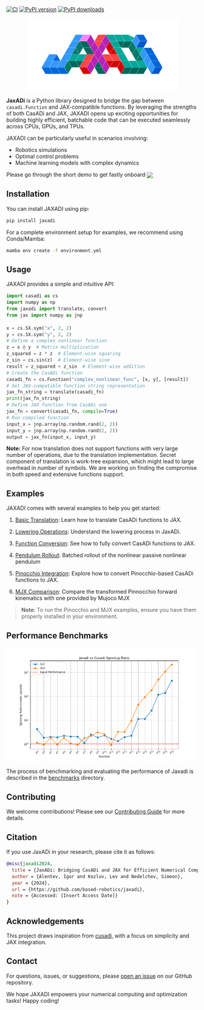 <!-- # JaxADi -->

[![CI](https://img.shields.io/github/actions/workflow/status/based-robotics/jaxadi/build.yaml?branch=master)](https://github.com/based-robotics/jaxadi/actions)
[![PyPI version](https://img.shields.io/pypi/v/jaxadi?color=blue)](https://pypi.org/project/jaxadi/)
[![PyPI downloads](https://img.shields.io/pypi/dm/jaxadi?color=blue)](https://pypistats.org/packages/jaxadi)


<p align="center">
  <!-- Placeholder for a cool logo -->
  <a href="https://based-robotics.github.io/jaxadi/">
  <img src="https://github.com/based-robotics/jaxadi/blob/master/_assets/_logo.png?raw=true" alt="JAXADI Logo" width="400"/></a>
</p>

**JaxADi** is a Python library designed to bridge the gap between `casadi.Function` and JAX-compatible functions. By leveraging the strengths of both CasADi and JAX, JAXADI opens up exciting opportunities for building highly efficient, batchable code that can be executed seamlessly across CPUs, GPUs, and TPUs.

JAXADI can be particularly useful in scenarios involving:

- Robotics simulations
- Optimal control problems
- Machine learning models with complex dynamics

Please go through the short demo to get fastly onboard <a href="https://colab.research.google.com/github/based-robotics/jaxadi/blob/master/examples/_demo.ipynb"><img src="https://colab.research.google.com/assets/colab-badge.svg" width="120" align="center"/></a>


## Installation

You can install JAXADI using pip:

<!-- Change once it will be realeased -->

```bash
pip install jaxadi
```

For a complete environment setup for examples, we recommend using Conda/Mamba:

```bash
mamba env create -f environment.yml
```

## Usage

JAXADI provides a simple and intuitive API:

```python
import casadi as cs
import numpy as np
from jaxadi import translate, convert
from jax import numpy as jnp

x = cs.SX.sym("x", 2, 2)
y = cs.SX.sym("y", 2, 2)
# Define a complex nonlinear function
z = x @ y  # Matrix multiplication
z_squared = z * z  # Element-wise squaring
z_sin = cs.sin(z)  # Element-wise sine
result = z_squared + z_sin  # Element-wise addition
# Create the CasADi function
casadi_fn = cs.Function("complex_nonlinear_func", [x, y], [result])
# Get JAX-compatible function string representation
jax_fn_string = translate(casadi_fn)
print(jax_fn_string)
# Define JAX function from CasADi one
jax_fn = convert(casadi_fn, compile=True)
# Run compiled function
input_x = jnp.array(np.random.rand(2, 2))
input_y = jnp.array(np.random.rand(2, 2))
output = jax_fn(input_x, input_y)

```

<strong>Note:</strong> For now translation does not support functions with very
large number of operations, due to the translation implementation. Secret component of
translation is work-tree expansion, which might lead to large overhead in number of
symbols. We are working on finding the compromise in both speed and extensive
functions support.

## Examples

JAXADI comes with several examples to help you get started:

1. [Basic Translation](examples/00_translate.py): Learn how to translate CasADi functions to JAX.

2. [Lowering Operations](examples/01_lower.py): Understand the lowering process in JaxADi.

3. [Function Conversion](examples/02_convert.py): See how to fully convert CasADi functions to JAX.

4. [Pendulum Rollout](examples/03_pendulum_rollout.py): Batched rollout of the nonlinear passive nonlinear pendulum

5. [Pinocchio Integration](examples/04_pinocchio.py): Explore how to convert Pinocchio-based CasADi functions to JAX.

6. [MJX Comparison](examples/05_mjx.py): Compare the transformed Pinnocchio forward kinematics with one provided by Mujoco MJX

> **Note**: To run the Pinocchio and MJX examples, ensure you have them properly installed in your environment.

## Performance Benchmarks

![speedup](https://github.com/based-robotics/jaxadi/blob/master/docs/static/images/speedup_ratio.png?raw=true)

The process of benchmarking and evaluating the performance of Jaxadi is described in the [benchmarks](benchmarks/README.md) directory.

## Contributing

We welcome contributions! Please see our [Contributing Guide](CONTRIBUTING.md) for more details.

## Citation

If you use JaxADi in your research, please cite it as follows:

```bibtex
@misc{jaxadi2024,
  title = {JaxADi: Bridging CasADi and JAX for Efficient Numerical Computing},
  author = {Alentev, Igor and Kozlov, Lev and Nedelchev, Simeon},
  year = {2024},
  url = {https://github.com/based-robotics/jaxadi},
  note = {Accessed: [Insert Access Date]}
}
```

## Acknowledgements

This project draws inspiration from [cusadi](https://github.com/se-hwan/cusadi), with a focus on simplicity and JAX integration.

## Contact

For questions, issues, or suggestions, please [open an issue](https://github.com/based-robotics/jaxadi/issues) on our GitHub repository.

We hope JAXADI empowers your numerical computing and optimization tasks! Happy coding!
